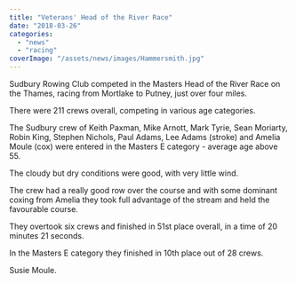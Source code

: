 ```yaml
---
title: "Veterans' Head of the River Race"
date: "2018-03-26"
categories: 
  - "news"
  - "racing"
coverImage: "/assets/news/images/Hammersmith.jpg"
---
```


Sudbury Rowing Club competed in the Masters Head of the River Race on the Thames, racing from Mortlake to Putney, just over four miles.

There were 211 crews overall, competing in various age categories.

The Sudbury crew of Keith Paxman, Mike Arnott, Mark Tyrie, Sean Moriarty, Robin King, Stephen Nichols, Paul Adams, Lee Adams (stroke) and Amelia Moule (cox) were entered in the Masters E category - average age above 55.

The cloudy but dry conditions were good, with very little wind.

The crew had a really good row over the course and with some dominant coxing from Amelia they took full advantage of the stream and held the favourable course.

They overtook six crews and finished in 51st place overall, in a time of 20 minutes 21 seconds.

In the Masters E category they finished in 10th place out of 28 crews.

Susie Moule.

